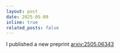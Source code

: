 ```yaml
---
layout: post
date: 2025-05-09
inline: true
related_posts: false
---
```


I published a new preprint [arxiv:2505.06343](https://arxiv.org/abs/2505.06343)
